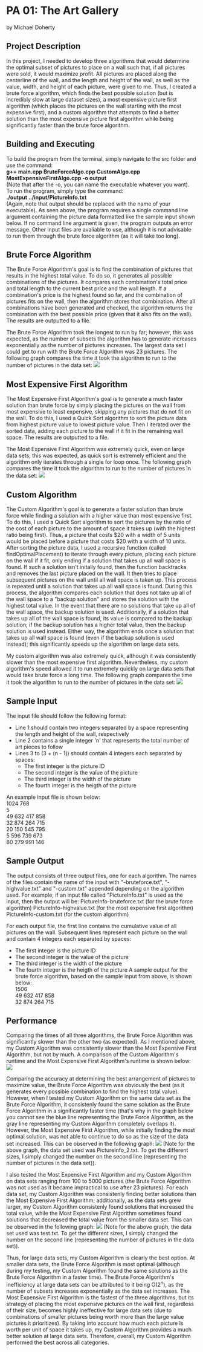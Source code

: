 # PA 01: The Art Gallery
by Michael Doherty

## Project Description
In this project, I needed to develop three algorithms that would determine the optimal subset of pictures to place on a wall such that, if all pictures were sold, it would maximize profit. All pictures are placed along the centerline of the wall, and the length and height of the wall, as well as the value, width, and height of each picture, were given to me. Thus, I created a brute force algorithm, which finds the best possible solution (but is incredibly slow at large dataset sizes), a most expensive picture first algorithm (which places the pictures on the wall starting with the most expensive first), and a custom algorithm that attempts to find a better solution than the most expensive picture first algorithm while being significantly faster than the brute force algorithm.

## Building and Executing
To build the program from the terminal, simply navigate to the src folder and use the command:  
**g++ main.cpp BruteForceAlgo.cpp CustomAlgo.cpp MostExpensiveFirstAlgo.cpp -o output**  
(Note that after the -o, you can name the executable whatever you want). To run the program, simply type the command:  
**./output ../input/PictureInfo.txt**  
(Again, note that output should be replaced with the name of your executable). As seen above, the program requires a single command line argument containing the picture data formatted like the sample input shown below. If no command line argument is given, the program outputs an error message. Other input files are avaliable to use, although it is not advisable to run them through the brute force algorithm (as it will take too long).

## Brute Force Algorithm
The Brute Force Algorithm's goal is to find the combination of pictures that results in the highest total value. To do so, it generates all possible combinations of the pictures. It compares each combination's total price and total length to the current best price and the wall length. If a combination's price is the highest found so far, and the combination of pictures fits on the wall, then the algorithm stores that combination. After all combinations have been generated and checked, the algorithm returns the combination with the best possible price (given that it also fits on the wall). The results are outputted to a file.

The Brute Force Algorithm took the longest to run by far; however, this was expected, as the number of subsets the algorithm has to generate increases exponentially as the number of pictures increases. The largest data set I could get to run with the Brute Force Algorithm was 23 pictures. The following graph compares the time it took the algorithm to run to the number of pictures in the data set:
![](images/Algo%20Project%201%20Graph%201.png)

## Most Expensive First Algorithm
The Most Expensive First Algorithm's goal is to generate a much faster solution than brute force by simply placing the pictures on the wall from most expensive to least expensive, skipping any pictures that do not fit on the wall. To do this, I used a Quick Sort algorithm to sort the picture data from highest picture value to lowest picture value. Then I iterated over the sorted data, adding each picture to the wall if it fit in the remaining wall space. The results are outputted to a file. 

The Most Expensive First Algorithm was extremely quick, even on large data sets; this was expected, as quick sort is extremely efficient and the algorithm only iterates through a single for loop once. The following graph compares the time it took the algorithm to run to the number of pictures in the data set:
![](images/Algo%20Project%201%20Graph%202.png)

## Custom Algorithm
The Custom Algorithm's goal is to generate a faster solution than brute force while finding a solution with a higher value than most expensive first. To do this, I used a Quick Sort algorithm to sort the pictures by the ratio of the cost of each picture to the amount of space it takes up (with the highest ratio being first). Thus, a picture that costs $20 with a width of 5 units would be placed before a picture that costs $20 with a width of 10 units. After sorting the picture data, I used a recursive function (called findOptimalPlacement) to iterate through every picture, placing each picture on the wall if it fit, only ending if a solution that takes up all wall space is found. If such a solution isn't initally found, then the function backtracks and removes the last picture placed on the wall. It then tries to place subsequent pictures on the wall until all wall space is taken up. This process is repeated until a solution that takes up all wall space is found. During this process, the algorithm compares each solution that does not take up all of the wall space to a "backup solution" and stores the solution with the highest total value. In the event that there are no solutions that take up all of the wall space, the backup solution is used. Additionally, if a solution that takes up all of the wall space is found, its value is compared to the backup solution; if the backup solution has a higher total value, then the backup solution is used instead. Either way, the algorithm ends once a solution that takes up all wall space is found (even if the backup solution is used instead); this significantly speeds up the algorithm on large data sets.

My custom algorithm was also extremely quick, although it was consistently slower than the most expensive first algorithm. Nevertheless, my custom algorithm's speed allowed it to run extremely quickly on large data sets that would take brute force a long time. The following graph compares the time it took the algorithm to run to the number of pictures in the data set:
![](images/Algo%20Project%201%20Graph%203.png)

## Sample Input
The input file should follow the following format:
- Line 1 should contain two integers separated by a space representing the length and height of the wall, respectively
- Line 2 contains a single integer 'n' that represents the total number of art pieces to follow
- Lines 3 to (3 + (n - 1)) should contain 4 integers each separated by spaces:
    - The first integer is the picture ID  
    - The second integer is the value of the picture  
    - The third integer is the width of the picture  
    - The fourth integer is the heigth of the picture  

An example input file is shown below:  
1024 768  
5  
49 632 417 858  
32 874 264 715  
20 150 545 795  
5 596 739 673  
80 279 991 146  

## Sample Output
The output consists of three output files, one for each algorithm. The names of the files contain the name of the input with "-bruteforce.txt", "-highvalue.txt" and "-custom.txt" appended depending on the algorithm used. For example, if an input file called "PictureInfo.txt" is used as the input, then the output will be:
PictureInfo-bruteforce.txt (for the brute force algorithm)
PictureInfo-highvalue.txt (for the most expensive first algorithm)
PictureInfo-custom.txt (for the custom algorithm)

For each output file, the first line contains the cumulative value of all pictures on the wall. Subsequent lines represent each picture on the wall and contain 4 integers each separated by spaces:
  - The first integer is the picture ID
  - The second integer is the value of the picture
  - The third integer is the width of the picture
  - The fourth integer is the heigth of the picture
A sample output for the brute force algorithm, based on the sample input from above, is shown below:  
1506  
49 632 417 858  
32 874 264 715  

## Performance
Comparing the times of all three algorithms, the Brute Force Algorithm was significantly slower than the other two (as expected). As I mentioned above, my Custom Algorithm was consistently slower than the Most Expensive First Algorithm, but not by much. A comparison of the Custom Algorithm's runtime and the Most Expensive First Algorithm's runtime is shown below:
![](images/Algo%20Project%201%20Graph%204.png)

Comparing the accuracy at determining the best arrangement of pictures to maximize value, the Brute Force Algorithm was obviously the best (as it generates every possible combination to find the highest total value). However, when I tested my Custom Algorithm on the same data set as the Brute Force Algorithm, it consistenly found the same solution as the Brute Force Algorithm in a significantly faster time (that's why in the graph below you cannot see the blue line representing the Brute Force Algorithm, as the gray line representing my Custom Algorithm completely overlaps it). However, the Most Expensive First Algorithm, while initially finding the most optimal solution, was not able to continue to do so as the size of the data set increased. This can be observed in the following graph:
![](images/Algo%20Project%201%20Graph%206.png)
(Note for the above graph, the data set used was PictureInfo_2.txt. To get the different sizes, I simply changed the number on the second line (representing the number of pictures in the data set)).

I also tested the Most Expensive First Algorithm and my Custom Algorithm on data sets ranging from 100 to 5000 pictures (the Brute Force Algorithm was not used as it became impractical to use after 23 pictures). For each data set, my Custom Algorithm was consistenly finding better solutions than the Most Expensive First Algorithm; additionally, as the data sets grew larger, my Custom Algorithm consistenly found solutions that increased the total value, while the Most Expensive First Algorithm sometimes found solutions that decreased the total value from the smaller data set. This can be observed in the following graph:
![](images/Algo%20Project%201%20Graph%205.png)
(Note for the above graph, the data set used was test.txt. To get the different sizes, I simply changed the number on the second line (representing the number of pictures in the data set)).

Thus, for large data sets, my Custom Algorithm is clearly the best option. At smaller data sets, the Brute Force Algorithm is most optimal (although during my testing, my Custom Algorithm found the same solutions as the Brute Force Algorithm in a faster time). The Brute Force Algorithm's inefficiency at large data sets can be attributed to it being O(2<sup>n</sup>), as the number of subsets increases exponentially as the data set increases. The Most Expensive First Algorithm is the fastest of the three algorithms, but its strategy of placing the most expensive pictures on the wall first, regardless of their size, becomes highly ineffective for large data sets (due to combinations of smaller pictures being worth more than the large value pictures it prioritizes). By taking into account how much each picture is worth per unit of space it takes up, my Custom Algorithm provides a much better solution at large data sets. Therefore, overall, my Custom Algorithm performed the best across all categories.
